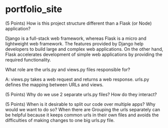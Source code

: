 # portfolio_site

(5 Points) How is this project structure different than a Flask (or Node) application? 

Django is a full-stack web framework, whereas Flask is a micro and lightweight web framework. The features provided by Django help developers to build large and complex web applications. On the other hand, Flask accelerates development of simple web applications by providing the required functionality.

What role are the urls.py and views.py files responsible for?

A: views.py takes a web request and returns a web response.
   urls.py defines the mapping between URLs and views. 

(5 Points) Why do we use 2 separate urls.py files? How do they interact?

(5 Points) When is it desirable to split our code over multiple apps? Why would we want to do so? When there are Grouping the urls separately can be helpful because it keeps common urls in their own files and avoids the difficulties of making changes to one big urls.py file.
